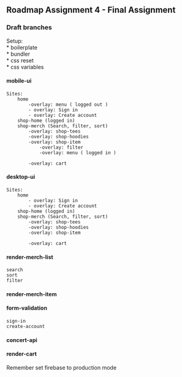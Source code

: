 ## Roadmap Assignment 4 - Final Assignment

### Draft branches
Setup:  
	* boilerplate  
	* bundler  
	* css reset  
	* css variables  

#### mobile-ui
	Sites: 
		home
			-overlay: menu ( logged out )
			- overlay: Sign in
			- overlay: Create account
		shop-home (logged in)
		shop-merch (Search, filter, sort)
			-overlay: shop-tees
			-overlay: shop-hoodies
			-overlay: shop-item
				-overlay: filter
				-overlay: menu ( logged in )
			
			-overlay: cart

#### desktop-ui
	Sites: 
		home
			- overlay: Sign in
			- overlay: Create account
		shop-home (logged in)
		shop-merch (Search, filter, sort)
			-overlay: shop-tees
			-overlay: shop-hoodies
			-overlay: shop-item
			
			-overlay: cart

#### render-merch-list
	search
	sort
	filter
	

#### render-merch-item

#### form-validation
	sign-in
	create-account

#### concert-api



#### render-cart


Remember set firebase to production mode